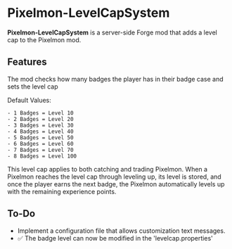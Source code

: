 ﻿# Pixelmon-LevelCapSystem

**Pixelmon-LevelCapSystem** is a server-side Forge mod that adds a level cap to the Pixelmon mod.

## Features

The mod checks how many badges the player has in their badge case and sets the level cap

Default Values:

```
- 1 Badges = Level 10
- 2 Badges = Level 20
- 3 Badges = Level 30
- 4 Badges = Level 40
- 5 Badges = Level 50
- 6 Badges = Level 60
- 7 Badges = Level 70
- 8 Badges = Level 100
```
This level cap applies to both catching and trading Pixelmon. When a Pixelmon reaches the level cap through leveling up, its level is stored, and once the player earns the next badge, the Pixelmon automatically levels up with the remaining experience points.

## To-Do

- Implement a configuration file that allows customization text messages.
- ✅ The badge level can now be modified in the 'levelcap.properties'
